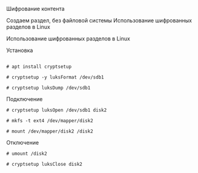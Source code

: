 Шифрование контента

Создаем раздел, без файловой системы 
Использование шифрованных разделов в Linux


Использование шифрованных разделов в Linux

Установка
```

# apt install cryptsetup

# cryptsetup -y luksFormat /dev/sdb1

# cryptsetup luksDump /dev/sdb1

```

Подключение
```
# cryptsetup luksOpen /dev/sdb1 disk2

# mkfs -t ext4 /dev/mapper/disk2

# mount /dev/mapper/disk2 /disk2
```

Отключение
```
# umount /disk2

# cryptsetup luksClose disk2
```
